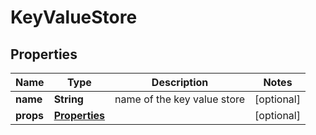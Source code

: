 # KeyValueStore

## Properties
Name | Type | Description | Notes
------------ | ------------- | ------------- | -------------
**name** | **String** | name of the key value store |  [optional]
**props** | [**Properties**](Properties.md) |  |  [optional]
